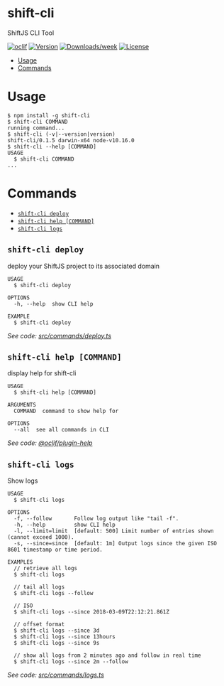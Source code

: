 shift-cli
=========

ShiftJS CLI Tool

[![oclif](https://img.shields.io/badge/cli-oclif-brightgreen.svg)](https://oclif.io)
[![Version](https://img.shields.io/npm/v/shift-cli.svg)](https://npmjs.org/package/shift-cli)
[![Downloads/week](https://img.shields.io/npm/dw/shift-cli.svg)](https://npmjs.org/package/shift-cli)
[![License](https://img.shields.io/npm/l/shift-cli.svg)](https://github.com/binaris/shiftjs/blob/master/package.json)

<!-- toc -->
* [Usage](#usage)
* [Commands](#commands)
<!-- tocstop -->
# Usage
<!-- usage -->
```sh-session
$ npm install -g shift-cli
$ shift-cli COMMAND
running command...
$ shift-cli (-v|--version|version)
shift-cli/0.1.5 darwin-x64 node-v10.16.0
$ shift-cli --help [COMMAND]
USAGE
  $ shift-cli COMMAND
...
```
<!-- usagestop -->
# Commands
<!-- commands -->
* [`shift-cli deploy`](#shift-cli-deploy)
* [`shift-cli help [COMMAND]`](#shift-cli-help-command)
* [`shift-cli logs`](#shift-cli-logs)

## `shift-cli deploy`

deploy your ShiftJS project to its associated domain

```
USAGE
  $ shift-cli deploy

OPTIONS
  -h, --help  show CLI help

EXAMPLE
  $ shift-cli deploy
```

_See code: [src/commands/deploy.ts](https://github.com/binaris/shiftjs/blob/shift-cli_v0.1.5/cli/src/commands/deploy.ts)_

## `shift-cli help [COMMAND]`

display help for shift-cli

```
USAGE
  $ shift-cli help [COMMAND]

ARGUMENTS
  COMMAND  command to show help for

OPTIONS
  --all  see all commands in CLI
```

_See code: [@oclif/plugin-help](https://github.com/oclif/plugin-help/blob/v2.2.1/src/commands/help.ts)_

## `shift-cli logs`

Show logs

```
USAGE
  $ shift-cli logs

OPTIONS
  -f, --follow       Follow log output like "tail -f".
  -h, --help         show CLI help
  -l, --limit=limit  [default: 500] Limit number of entries shown (cannot exceed 1000).
  -s, --since=since  [default: 1m] Output logs since the given ISO 8601 timestamp or time period.

EXAMPLES
  // retrieve all logs
  $ shift-cli logs

  // tail all logs
  $ shift-cli logs --follow

  // ISO
  $ shift-cli logs --since 2018-03-09T22:12:21.861Z

  // offset format
  $ shift-cli logs --since 3d
  $ shift-cli logs --since 13hours
  $ shift-cli logs --since 9s

  // show all logs from 2 minutes ago and follow in real time
  $ shift-cli logs --since 2m --follow
```

_See code: [src/commands/logs.ts](https://github.com/binaris/shiftjs/blob/shift-cli_v0.1.5/cli/src/commands/logs.ts)_
<!-- commandsstop -->
